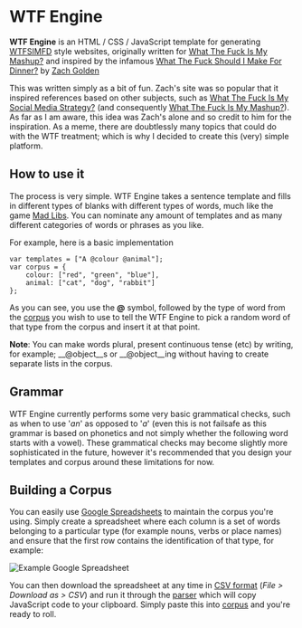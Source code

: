 WTF Engine
===

__WTF Engine__ is an HTML / CSS / JavaScript template for generating [WTFSIMFD](http://whatthefuckshouldimakefordinner.com/) style websites, originally written for [What The Fuck Is My Mashup?](http://whatthefuckismymashup.com/) and inspired by the infamous [What The Fuck Should I Make For Dinner?](http://whatthefuckshouldimakefordinner.com/) by [Zach Golden](http://www.zachgolden.com/)

This was written simply as a bit of fun. Zach's site was so popular that it inspired references based on other subjects, such as [What The Fuck Is My Social Media Strategy?](http://whatthefuckismysocialmediastrategy.com) (and consequently [What The Fuck Is My Mashup?](http://whatthefuckismymashup.com/)). As far as I am aware, this idea was Zach's alone and so credit to him for the inspiration. As a meme, there are doubtlessly many topics that could do with the WTF treatment; which is why I decided to create this (very) simple platform.

How to use it
-----

The process is very simple. WTF Engine takes a sentence template and fills in different types of blanks with different types of words, much like the game [Mad Libs](http://en.wikipedia.org/wiki/Mad_Libs). You can nominate any amount of templates and as many different categories of words or phrases as you like.

For example, here is a basic implementation

	var templates = ["A @colour @animal"];
	var corpus = {
		colour: ["red", "green", "blue"],
		animal: ["cat", "dog", "rabbit"]
	};
	
As you can see, you use the __@__ symbol, followed by the type of word from the [corpus](https://github.com/soulwire/WTFEngine/blob/master/js/corpus.js) you wish to use to tell the WTF Engine to pick a random word of that type from the corpus and insert it at that point.

__Note__: You can make words plural, present continuous tense (etc) by writing, for example; __@object__s or __@object__ing without having to create separate lists in the corpus.

Grammar
-----

WTF Engine currently performs some very basic grammatical checks, such as when to use '_an_' as opposed to '_a_' (even this is not failsafe as this grammar is based on phonetics and not simply whether the following word starts with a vowel). These grammatical checks may become slightly more sophisticated in the future, however it's recommended that you design your templates and corpus around these limitations for now.

Building a Corpus
-----

You can easily use [Google Spreadsheets](https://spreadsheets.google.com) to maintain the corpus you're using. Simply create a spreadsheet where each column is a set of words belonging to a particular type (for example nouns, verbs or place names) and ensure that the first row contains the identification of that type, for example:

![Example Google Spreadsheet](https://github.com/soulwire/WTFEngine/raw/master/lib/spreadsheet-example.jpg)

You can then download the spreadsheet at any time in [CSV format](http://en.wikipedia.org/wiki/Comma-separated_values) (_File > Download as > CSV_) and run it through the [parser](https://github.com/soulwire/WTFEngine/raw/master/lib/parser.swf) which will copy JavaScript code to your clipboard. Simply paste this into [corpus](https://github.com/soulwire/WTFEngine/blob/master/js/corpus.js) and you're ready to roll.
